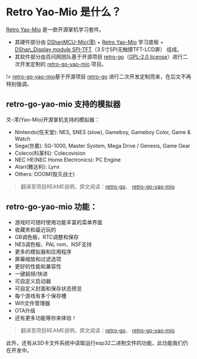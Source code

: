 # Retro Yao-Mio 是什么？

[Retro Yao-Mio](https://item.taobao.com/item.htm?&id=694835665452) 是一款开源掌机学习套件。

- 其硬件部分由 [DShanMCU-Mio(澪)](https://item.taobao.com/item.htm?id=683875901407) + [Retro Yao-Mio](https://item.taobao.com/item.htm?&id=694835665452) 学习底板 + [DShan_Display module SPI-TFT](https://item.taobao.com/item.htm?&id=694835665452)（3.5寸SPI无触摸TFT-LCD屏） 组成。
- 其软件部分由百问网团队基于开源项目 [retro-go](https://github.com/ducalex/retro-go)（[GPL-2.0 license](https://github.com/ducalex/retro-go/blob/master/COPYING)）进行二次开发定制的 [retro-go-yao-mio](https://github.com/100askTeam/retro-go-yao-mio) 项目。

!> [retro-go-yao-mio](https://github.com/100askTeam/retro-go-yao-mio)基于开源项目 [retro-go](https://github.com/ducalex/retro-go) 进行二次开发定制而来，在后文不再特别强调。

## retro-go-yao-mio 支持的模拟器

爻-澪(Yao-Mio)开源掌机支持的模拟器：

- Nintendo(任天堂): NES, SNES (slow), Gameboy, Gameboy Color, Game & Watch
- Sega(世嘉): SG-1000, Master System, Mega Drive / Genesis, Game Gear
- Coleco(科莱科): Colecovision
- NEC HE(NEC Home Electronics): PC Engine
- Atari(雅达利): Lynx
- Others: DOOM(毁灭战士)

> 翻译至项目REAME说明，原文阅读：[retro-go](https://github.com/ducalex/retro-go)、 [retro-go-yao-mio](https://github.com/100askTeam/retro-go-yao-mio) 

## retro-go-yao-mio 功能：

- 游戏时可随时使用功能丰富的菜单界面
- 收藏夹和最近玩的
- GB调色板，RTC调整和保存
- NES调色板、PAL rom、NSF支持
- 更多的模拟器和应用程序
- 屏幕缩放和过滤选项
- 更好的性能和兼容性
- 一键超频/快进
- 可自定义启动器
- 可自定义封面和保存状态预览
- 每个游戏有多个保存槽
- Wifi文件管理器
- OTA升级
- 还有更多功能等你来体验！

> 翻译至项目REAME说明，原文阅读：[retro-go](https://github.com/ducalex/retro-go)、 [retro-go-yao-mio](https://github.com/100askTeam/retro-go-yao-mio) 

此外，还有从SD卡文件系统中读取运行esp32二进制文件的功能，此功能我们仍在开发中。


